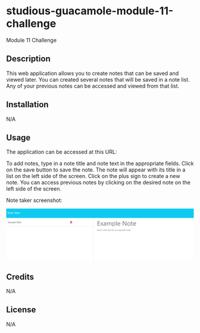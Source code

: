 # studious-guacamole-module-11-challenge
Module 11 Challenge

## Description

This web application allows you to create notes that can be saved and viewed later.  You can created several notes that will be saved in a note list.  Any of your previous notes can be accessed and viewed from that list.

## Installation

N/A

## Usage

The application can be accessed at this URL: 

To add notes, type in a note title and note text in the appropriate fields.  Click on the save button to save the note.  The note will appear with its title in a list on the left side of the screen.  Click on the plus sign to create a new note.  You can access previous notes by clicking on the desired note on the left side of the screen.

Note taker screenshot:

![Note taker](public/assets/images/Screenshot.png)

## Credits

N/A

## License

N/A